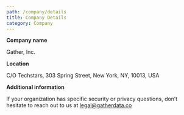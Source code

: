 ```yaml
---
path: /company/details
title: Company Details
category: Company
---
```

**Company name**

Gather, Inc.

**Location**

C/O Techstars, 303 Spring Street, New York, NY, 10013, USA

**Additional information**

If your organization has specific security or privacy questions, don’t hesitate to reach out to us at legal@gatherdata.co
